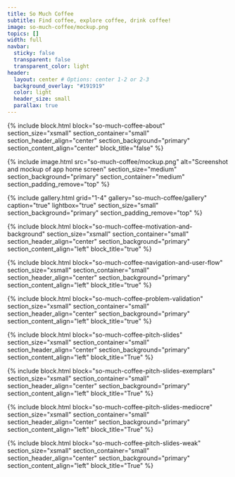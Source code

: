 ```yaml
---
title: So Much Coffee
subtitle: Find coffee, explore coffee, drink coffee!
image: so-much-coffee/mockup.png
topics: []
width: full
navbar:
  sticky: false
  transparent: false
  transparent_color: light
header:
  layout: center # Options: center 1-2 or 2-3
  background_overlay: "#191919"
  color: light
  header_size: small
  parallax: true
---
```


{% include block.html 
  block="so-much-coffee-about"
  section_size="xsmall"
  section_container="small"
  section_header_align="center"
  section_background="primary"
  section_content_align="center"
  block_title="false"
%}

{% include image.html 
  src="so-much-coffee/mockup.png"
  alt="Screenshot and mockup of app home screen"
  section_size="medium"
  section_background="primary"
  section_container="medium"
  section_padding_remove="top"
%}

{% include gallery.html 
  grid="1-4"
  gallery="so-much-coffee/gallery"
  caption="true"
  lightbox="true"
  section_size="small"
  section_background="primary"
  section_padding_remove="top"
%}

{% include block.html 
  block="so-much-coffee-motivation-and-background"
  section_size="xsmall"
  section_container="small"
  section_header_align="center"
  section_background="primary"
  section_content_align="left"
  block_title="true"
%}

{% include block.html 
  block="so-much-coffee-navigation-and-user-flow"
  section_size="xsmall"
  section_container="small"
  section_header_align="center"
  section_background="primary"
  section_content_align="left"
  block_title="true"
%}

{% include block.html 
  block="so-much-coffee-problem-validation"
  section_size="xsmall"
  section_container="small"
  section_header_align="center"
  section_background="primary"
  section_content_align="left"
  block_title="true"
%}

{% include block.html 
  block="so-much-coffee-pitch-slides"
  section_size="xsmall"
  section_container="small"
  section_header_align="center"
  section_background="primary"
  section_content_align="left"
  block_title="True"
%}

{% include block.html 
  block="so-much-coffee-pitch-slides-exemplars"
  section_size="xsmall"
  section_container="small"
  section_header_align="center"
  section_background="primary"
  section_content_align="left"
  block_title="True"
%}

{% include block.html 
  block="so-much-coffee-pitch-slides-mediocre"
  section_size="xsmall"
  section_container="small"
  section_header_align="center"
  section_background="primary"
  section_content_align="left"
  block_title="True"
%}

{% include block.html 
  block="so-much-coffee-pitch-slides-weak"
  section_size="xsmall"
  section_container="small"
  section_header_align="center"
  section_background="primary"
  section_content_align="left"
  block_title="True"
%}
